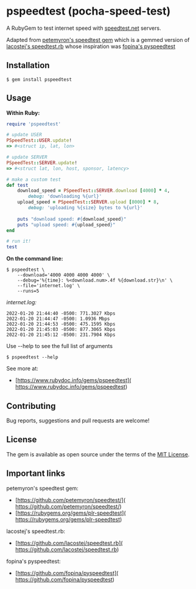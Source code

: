# pspeedtest (pocha-speed-test)

A RubyGem to test internet speed with [speedtest.net](
	https://www.speedtest.net/) servers.

Adapted from [petemyron's speedtest gem](
	https://github.com/petemyron/speedtest/)
which is a gemmed version of [lacostej's speedtest.rb](
	https://github.com/lacostej/speedtest.rb)
whose inspiration was [fopina's pyspeedtest](
	https://github.com/fopina/pyspeedtest)

## Installation

	$ gem install pspeedtest

## Usage

**Within Ruby:**

```ruby
require 'pspeedtest'

# update USER
PSpeedTest::USER.update!
=> #<struct ip, lat, lon>

# update SERVER
PSpeedTest::SERVER.update!
=> #<struct lat, lon, host, sponsor, latency>

# make a custom test
def test
	download_speed = PSpeedTest::SERVER.download [4000] * 4,
		debug: 'downloading %{url}'
	upload_speed = PSpeedTest::SERVER.upload [8000] * 8,
		debug: 'uploading %{size} bytes to %{url}'
	
	puts "download speed: #{download_speed}"
	puts "upload speed: #{upload_speed}"
end

# run it!
test
```

**On the command line:**

	$ pspeedtest \
		--download='4000 4000 4000 4000' \
		--debug='%{time}: %<download.num>.4f %{download.str}\n' \
		--file='internet.log' \
		--runs=5

*internet.log:*

```
2022-01-20 21:44:40 -0500: 771.3027 Kbps
2022-01-20 21:44:47 -0500: 1.0936 Mbps
2022-01-20 21:44:53 -0500: 475.1595 Kbps
2022-01-20 21:45:03 -0500: 877.3065 Kbps
2022-01-20 21:45:12 -0500: 231.7904 Kbps
```

Use --help to see the full list of arguments

	$ pspeedtest --help

See more at:
* [https://www.rubydoc.info/gems/pspeedtest](
	https://www.rubydoc.info/gems/pspeedtest)

## Contributing

Bug reports, suggestions and pull requests are welcome!

## License

The gem is available as open source under the terms of the
[MIT License](https://opensource.org/licenses/MIT).

## Important links

petemyron's speedtest gem:
- [https://github.com/petemyron/speedtest/](
	https://github.com/petemyron/speedtest/)
- [https://rubygems.org/gems/plr-speedtest](
	https://rubygems.org/gems/plr-speedtest)

lacostej's speedtest.rb:
- [https://github.com/lacostej/speedtest.rb](
	https://github.com/lacostej/speedtest.rb)

fopina's pyspeedtest:
- [https://github.com/fopina/pyspeedtest](
	https://github.com/fopina/pyspeedtest)

